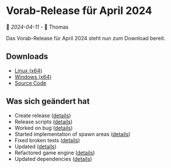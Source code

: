 # Vorab-Release für April 2024

📅 *2024-04-11* - 🧔 Thomas

Das Vorab-Release für April 2024 steht nun zum Download bereit.

## Downloads

- [Linux (x64)](https://www.retro-carnage.net/releases/Retro-Carnage-Linux.zip)
- [Windows (x64)](https://www.retro-carnage.net/releases/Retro-Carnage-Windows.zip)
- [Source Code](https://www.retro-carnage.net/releases/Retro-Carnage-Code.zip)

## Was sich geändert hat

- Create release ([details](https://github.com/Retro-Carnage-Team/retro-carnage/pull/83))
- Release scripts ([details](https://github.com/Retro-Carnage-Team/retro-carnage/pull/84))
- Worked on bug ([details](https://github.com/Retro-Carnage-Team/retro-carnage/pull/82))
- Started implementation of spawn areas ([details](https://github.com/Retro-Carnage-Team/retro-carnage/pull/85))
- Fixed broken tests ([details](https://github.com/Retro-Carnage-Team/retro-carnage/pull/87))
- Updated ([details](https://github.com/Retro-Carnage-Team/retro-carnage/pull/89))
- Refactored game engine ([details](https://github.com/Retro-Carnage-Team/retro-carnage/pull/90))
- Updated dependencies ([details](https://github.com/Retro-Carnage-Team/retro-carnage/pull/91))
